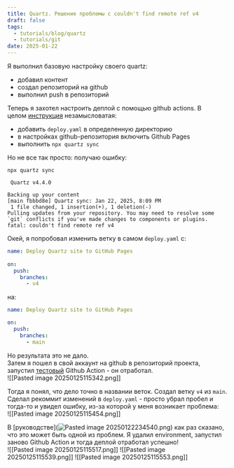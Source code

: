 ```yaml
---
title: Quartz. Решение проблемы с couldn't find remote ref v4
draft: false
tags:
  - tutorials/blog/quartz
  - tutorials/git
date: 2025-01-22
---
```

Я выполнил базовую настройку своего quartz:

- добавил контент
- создал репозиторий на github
- выполнил push в репозиторий

Теперь я захотел настроить деплой с помощью github actions. В целом [инструкция](https://quartz.jzhao.xyz/hosting#github-pages) незамысловатая:

- добавить `deploy.yaml` в определенную директорию
- в настройках github-репозитория включить Github Pages
- выполнить `npx quartz sync`

Но не все так просто: получаю ошибку:

```
npx quartz sync

 Quartz v4.4.0 

Backing up your content
[main fbbbd8e] Quartz sync: Jan 22, 2025, 8:09 PM
 1 file changed, 1 insertion(+), 1 deletion(-)
Pulling updates from your repository. You may need to resolve some `git` conflicts if you've made changes to components or plugins.
fatal: couldn't find remote ref v4
```

Окей, я попробовал изменить ветку в самом `deploy.yaml` с:

```yaml
name: Deploy Quartz site to GitHub Pages
 
on:
  push:
    branches:
      - v4
```

на:

```yaml
name: Deploy Quartz site to GitHub Pages

on:
  push:
    branches:
      - main
```

Но результата это не дало.  
Затем я пошел в свой аккаунт на github в репозиторий проекта, запустил [тестовый](https://docs.github.com/en/actions/writing-workflows/quickstart) Github Action - он отработал.  
![[Pasted image 20250125115342.png]]

Тогда я понял, что дело точно в названии веток. Создал ветку `v4` из `main`. Сделал рекоммит изменений в `deploy.yaml` - просто убрал пробел и тогда-то и увидел ошибку, из-за которой у меня возникает проблема:  
![[Pasted image 20250125115454.png]]

В [руководстве](![Pasted image 20250122234540.png](app://3886ec6ee970b24754644abfea502a37ecca/Users/omartulashvili/Library/Mobile%20Documents/iCloud~md~obsidian/Documents/Thinking/attachments/Pasted%20image%2020250122234540.png?1737578740425)) как раз сказано, что это может быть одной из проблем. Я удалил environment, запустил заново Github Action и тогда деплой отработал успешно!  
![[Pasted image 20250125115517.png]]
![[Pasted image 20250125115539.png]]
![[Pasted image 20250125115553.png]]